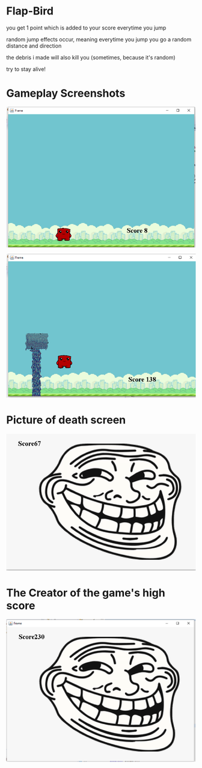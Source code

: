 # Flap-Bird
you get 1 point which is added to your score everytime you jump

random jump effects occur, meaning everytime you jump you go a random distance and direction

the debris i made will also kill you (sometimes, because it's random)

try to stay alive!

# Gameplay Screenshots

![](https://github.com/jaydoncastro/Flap-Bird/blob/999ea587b27c87ae8e4d58e6dccd12610af12497/gameplay1.PNG)

![](https://github.com/jaydoncastro/Flap-Bird/blob/master/gameplay2.PNG)

# Picture of death screen

![](https://github.com/jaydoncastro/Flap-Bird/blob/2f8dee80366e3f2186dee9ebe457c579feb9bf87/flapbirddeathscreen.PNG)

# The Creator of the game's high score

![](https://github.com/jaydoncastro/Flap-Bird/blob/00aa2a084be2d3e37de5a1db4edd872fe68f93c5/jaydonhighscore.PNG)

